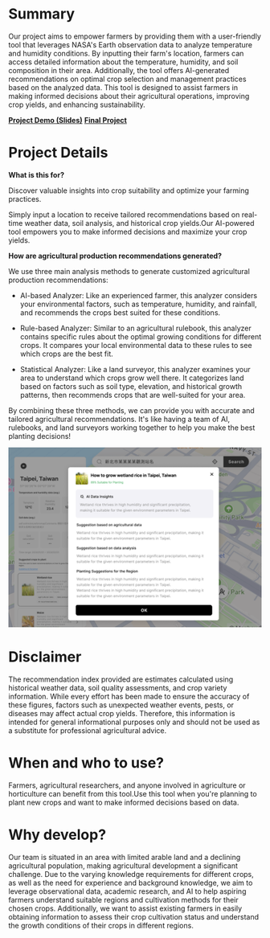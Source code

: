 # Summary
Our project aims to empower farmers by providing them with a user-friendly tool that leverages NASA's Earth observation data to analyze temperature and humidity conditions. By inputting their farm's location, farmers can access detailed information about the temperature, humidity, and soil composition in their area. Additionally, the tool offers AI-generated recommendations on optimal crop selection and management practices based on the analyzed data. This tool is designed to assist farmers in making informed decisions about their agricultural operations, improving crop yields, and enhancing sustainability.

**[Project Demo (Slides)](https://drive.google.com/file/d/1QWz23YHfD82jtlZzBMOH65tMvlyEggyz/view?usp=sharing)**
**[Final Project](https://jakdf.us/)**

# Project Details
**What is this for?**

Discover valuable insights into crop suitability and optimize your farming practices.

Simply input a location to receive tailored recommendations based on real-time weather data, soil analysis, and historical crop yields.Our AI-powered tool empowers you to make informed decisions and maximize your crop yields.


**How are agricultural production recommendations generated?**

We use three main analysis methods to generate customized agricultural production recommendations:

* AI-based Analyzer: Like an experienced farmer, this analyzer considers your environmental factors, such as temperature, humidity, and rainfall, and recommends the crops best suited for these conditions.

* Rule-based Analyzer: Similar to an agricultural rulebook, this analyzer contains specific rules about the optimal growing conditions for different crops. It compares your local environmental data to these rules to see which crops are the best fit.
* Statistical Analyzer: Like a land surveyor, this analyzer examines your area to understand which crops grow well there. It categorizes land based on factors such as soil type, elevation, and historical growth patterns, then recommends crops that are well-suited for your area.

By combining these three methods, we can provide you with accurate and tailored agricultural recommendations. It's like having a team of AI, rulebooks, and land surveyors working together to help you make the best planting decisions!

![1-1](1-1.png)


# Disclaimer

The recommendation index provided are estimates calculated using historical weather data, soil quality assessments, and crop variety information. While every effort has been made to ensure the accuracy of these figures, factors such as unexpected weather events, pests, or diseases may affect actual crop yields. Therefore, this information is intended for general informational purposes only and should not be used as a substitute for professional agricultural advice.


# When and who to use?

Farmers, agricultural researchers, and anyone involved in agriculture or horticulture can benefit from this tool.Use this tool when you're planning to plant new crops and want to make informed decisions based on data.



# Why develop?

Our team is situated in an area with limited arable land and a declining agricultural population, making agricultural development a significant challenge. Due to the varying knowledge requirements for different crops, as well as the need for experience and background knowledge, we aim to leverage observational data, academic research, and AI to help aspiring farmers understand suitable regions and cultivation methods for their chosen crops. Additionally, we want to assist existing farmers in easily obtaining information to assess their crop cultivation status and understand the growth conditions of their crops in different regions.
